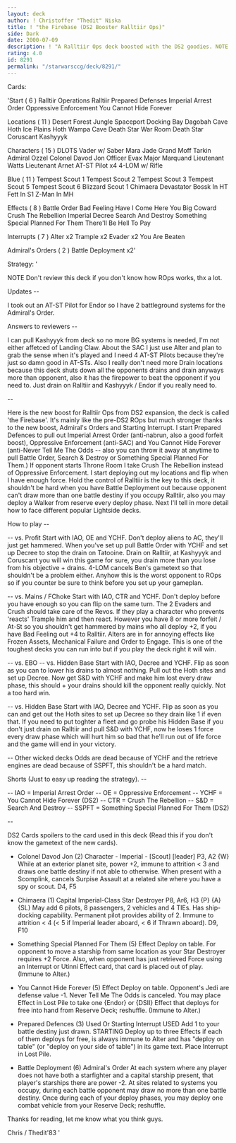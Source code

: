 ```yaml
---
layout: deck
author: ! Christoffer "Thedit" Niska
title: ! "the Firebase (DS2 Booster Ralltiir Ops)"
side: Dark
date: 2000-07-09
description: ! "A Ralltiir Ops deck boosted with the DS2 goodies. NOTE: If you don't know what some cards do, check on the card list I included to the deck strategy below. (BE SURE YOU READ THE CARD SPOILER IF YOU DON'T KNOW THE NEW CARDS BEFORE YOU RATE THIS DECK, thank"
rating: 4.0
id: 8291
permalink: "/starwarsccg/deck/8291/"
---
```

Cards: 

'Start  ( 6 )
Ralltiir Operations
Ralltiir
Prepared Defenses
Imperial Arrest Order
Oppressive Enforcement
You Cannot Hide Forever

Locations  ( 11 )
 Desert
 Forest
 Jungle
 Spaceport Docking Bay
Dagobah Cave
Hoth Ice Plains
Hoth Wampa Cave
Death Star War Room
Death Star
Coruscant
Kashyyyk

Characters  ( 15 )
DLOTS
Vader w/ Saber
Mara Jade
Grand Moff Tarkin
Admiral Ozzel
Colonel Davod Jon
Officer Evax
Major Marquand
Lieutenant Watts
Lieutenant Arnet
AT-ST Pilot  x4
4-LOM w/ Rifle

Blue  ( 11 )
Tempest Scout 1
Tempest Scout 2
Tempest Scout 3
Tempest Scout 5
Tempest Scout 6
Blizzard Scout 1
Chimaera
Devastator
Bossk In HT
Fett In S1
Z-Man In MH

Effects  ( 8 )
Battle Order
Bad Feeling Have I
Come Here You Big Coward
Crush The Rebellion
Imperial Decree
Search And Destroy
Something Special Planned For Them
There'll Be Hell To Pay

Interrupts  ( 7 )
Alter  x2
Trample x2
Evader x2
You Are Beaten

Admiral's Orders  ( 2 )
Battle Deployment  x2'

Strategy: '

NOTE Don't review this deck if you don't know how ROps works, thx a lot.

Updates --

I took out an AT-ST Pilot for Endor so I have 2 battleground systems for the Admiral's Order.

Answers to reviewers --

I can pull Kashyyyk from deck so no more BG systems is needed, I'm not either affetced of Landing Claw. About the SAC I just use Alter and plan to grab the sense when it's played and I need 4 AT-ST Pilots because they're just so damn good in AT-STs. Also I really don't need more Drain locations because this deck shuts down all the opponents drains and drain anyways more than opponent, also it has the firepower to beat the opponent if you need to. Just drain on Ralltiir and Kashyyyk / Endor if you really need to.

--

Here is the new boost for Ralltiir Ops from DS2 expansion, the deck is called 'the Firebase'. It's mainly like the pre-DS2 ROps but much stronger thanks to the new boost, Admiral's Orders and Starting Interrupt. I start Prepared Defences to pull out Imperial Arrest Order (anti-nabrun, also a good forfeit boost), Oppressive Enforcement (anti-SAC) and You Cannot Hide Forever (anti-Never Tell Me The Odds -- also you can throw it away at anytime to pull Battle Order, Search & Destroy or Something Special Planned For Them.) If opponent starts Throne Room I take Crush The Rebellion instead of Oppressive Enforcement. I start deploying out my locations and flip when I have enough force. Hold the control of Ralltiir is the key to this deck, it shouldn't be hard when you have Battle Deployment out because opponent can't draw more than one battle destiny if you occupy Ralltiir, also you may deploy a Walker from reserve every deploy phase. Next I'll tell in more detail how to face different popular Lightside decks.

How to play --

-- vs. Profit  Start with IAO, OE and YCHF. Don't deploy aliens to AC, they'll just get hammered. When you've set up pull Battle Order with YCHF and set up Decree to stop the drain on Tatooine. Drain on Ralltiir, at Kashyyyk and Coruscant you will win this game for sure, you drain more than you lose from his objective + drains. 4-LOM cancels Ben's gametext so that shouldn't be a problem either. Anyhow this is the worst opponent to ROps so if you counter be sure to think before you set up your gameplan.

-- vs. Mains / FChoke  Start with IAO, CTR and YCHF. Don't deploy before you have enough so you can flip on the same turn. The 2 Evaders and Crush should take care of the Revos. If they play a character who prevents 'reacts' Trample him and then react. However you have 8 or more forfeit / At-St so you shouldn't get hammered by mains who all deploy +2, if you have Bad Feeling out +4 to Ralltiir. Alters are in for annoying effects like Frozen Assets, Mechanical Failure and Order to Engage. This is one of the toughest decks you can run into but if you play the deck right it will win.

-- vs. EBO  -- vs. Hidden Base  Start with IAO, Decree and YCHF. Flip as soon as you can to lower his drains to almost nothing. Pull out the Hoth sites and set up Decree. Now get S&D with YCHF and make him lost every draw phase, this should + your drains should kill the opponent really quickly. Not a too hard win.

-- vs. Hidden Base  Start with IAO, Decree and YCHF. Flip as soon as you can and get out the Hoth sites to set up Decree so they drain like 1 if even that. If you need to put toghter a fleet and go probe his Hidden Base if you don't just drain on Ralltiir and pull S&D with YCHF, now he loses 1 force every draw phase which will hurt him so bad that he'll run out of life force and the game will end in your victory.

-- Other wicked decks  Odds are dead because of YCHF and the retrieve engines are dead because of SSPFT, this shouldn't be a hard match.

Shorts (Just to easy up reading the strategy). --

-- IAO = Imperial Arrest Order
-- OE = Oppressive Enforcement
-- YCHF = You Cannot Hide Forever (DS2)
-- CTR = Crush The Rebellion
-- S&D = Search And Destroy
-- SSPFT = Something Special Planned For Them (DS2)

--

DS2 Cards spoilers to the card used in this deck (Read this if you don't know the gametext of the new cards). 

* Colonel Davod Jon (2)
Character - Imperial - [Scout] [leader]
P3, A2 {W}
While at an exterior planet site, power +2, immune to attrition < 3 and draws one battle destiny if not able to otherwise. When present with a Scomplink, cancels Surpise Assault at a related site where you have a spy or scout.
D4, F5

* Chimaera (1)
Capital Imperial-Class Star Destroyer
P8, Ar6, H3 {P} {A} {SL}
May add 6 pilots, 8 passengers, 2 vehicles and 4 TIEs. Has ship-docking capability. Permanent pilot provides ability of 2. Immune to attrition < 4 (< 5 if Imperial leader aboard, < 6 if Thrawn aboard).
D9, F10

* Something Special Planned For Them (5)
Effect
Deploy on table. For opponent to move a starship from same location as your Star Destroyer requires +2 Force. Also, when opponent has just retrieved Force using an Interrupt or Utinni Effect card, that card is placed out of play. (Immune to Alter.)

* You Cannot Hide Forever (5)
Effect
Deploy on table. Opponent's Jedi are defense value -1. Never Tell Me The Odds is canceled. You may place Effect in Lost Pile to take one {Endor} or {DSII} Effect that deploys for free into hand from Reserve Deck; reshuffle. (Immune to Alter.)

* Prepared Defences (3)
Used Or Starting Interrupt
USED Add 1 to your battle destiny just drawn.
STARTING Deploy up to three Effects if each of them deploys for free, is always immune to Alter and has "deploy on table" (or "deploy on your side of table") in its game text. Place Interrupt in Lost Pile.

* Battle Deployment (6)
Admiral's Order
At each system where any player does not have both a starfighter and a capital starship present, that player's starships there are power -2. At sites related to systems you occupy, during each battle opponent may draw no more than one battle destiny. Once during each of your deploy phases, you may deploy one combat vehicle from your Reserve Deck; reshuffle.

Thanks for reading, let me know what you think guys.

Chris / Thedit'83   '
